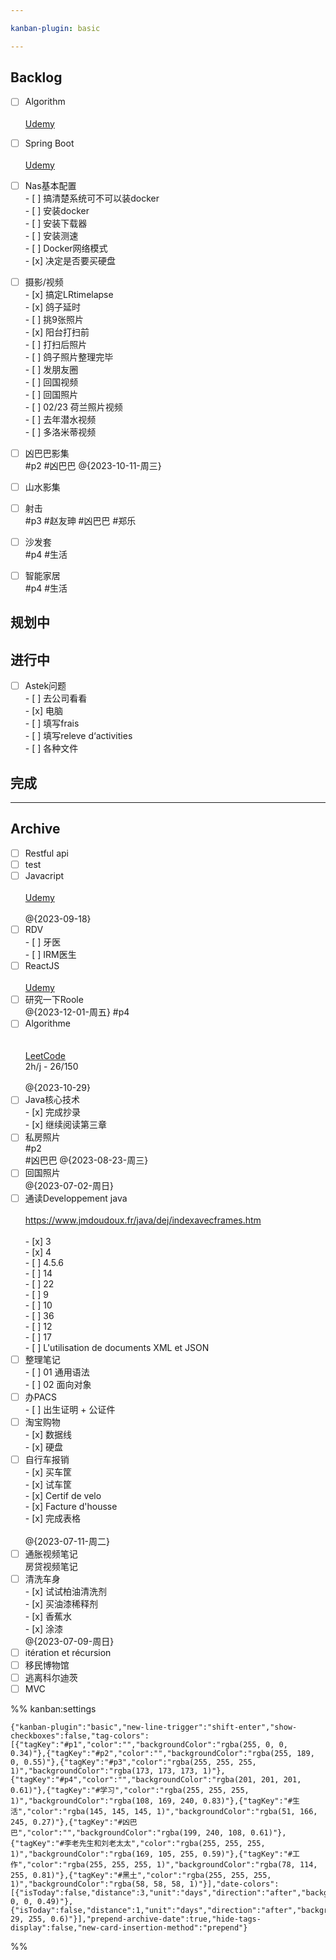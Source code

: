 ```yaml
---

kanban-plugin: basic

---
```


## Backlog

- [ ] Algorithm<br><br>[Udemy](https://diggers.udemy.com/course/java-data-structures-and-algorithms-masterclass/learn/lecture/25320718?start=30#overview)
- [ ] Spring Boot<br><br>[Udemy](https://diggers.udemy.com/course/spring-hibernate-tutorial/learn/lecture/5116996?start=0#overview)
- [ ] Nas基本配置<br>- [ ] 搞清楚系统可不可以装docker<br>- [ ] 安装docker<br>- [ ] 安装下载器<br>- [ ] 安装测速<br>- [ ] Docker网络模式<br>- [x] 决定是否要买硬盘
- [ ] 摄影/视频<br>- [x] 搞定LRtimelapse<br>- [x] 鸽子延时<br>	- [ ] 挑9张照片<br>	- [x] 阳台打扫前<br>	- [ ] 打扫后照片<br>	- [ ] 鸽子照片整理完毕<br>	- [ ] 发朋友圈<br>- [ ] 回国视频<br>- [ ] 回国照片<br>- [ ] 02/23 荷兰照片视频 <br>- [ ] 去年潜水视频<br>- [ ] 多洛米蒂视频
- [ ] 凶巴巴影集<br>#p2 #凶巴巴 @{2023-10-11-周三}
- [ ] 山水影集
- [ ] 射击<br>#p3 #赵友珅 #凶巴巴 #郑乐
- [ ] 沙发套<br>#p4 #生活
- [ ] 智能家居<br>#p4 #生活


## 规划中



## 进行中

- [ ] Astek问题<br>- [ ] 去公司看看<br>- [x] 电脑<br>- [ ] 填写frais<br>- [ ] 填写releve d‘activities<br>- [ ] 各种文件


## 完成



***

## Archive

- [ ] Restful api
- [ ] test
- [ ] Javacript<br><br>[Udemy](https://diggers.udemy.com/course/javascript-flash-course-beginner-to-advanced/learn/lecture/36205244#overview)<br><br>@{2023-09-18}
- [ ] RDV<br>- [ ] 牙医<br>- [ ] IRM医生
- [ ] ReactJS<br><br>[Udemy](https://diggers.udemy.com/course/react-redux/learn/lecture/12531044#overview)
- [ ] 研究一下Roole<br>@{2023-12-01-周五} #p4
- [ ] Algorithme<br><br><br>[LeetCode](https://leetcode.com/studyplan/top-interview-150/)<br>2h/j - 26/150<br><br>@{2023-10-29}
- [ ] Java核心技术<br>- [x] 完成抄录<br>- [x] 继续阅读第三章
- [ ] 私房照片<br>#p2 <br>#凶巴巴 @{2023-08-23-周三}
- [ ] 回国照片<br>@{2023-07-02-周日}
- [ ] 通读Developpement java<br><br>https://www.jmdoudoux.fr/java/dej/indexavecframes.htm<br><br>- [x] 3<br>- [x] 4<br>	- [ ] 4.5.6<br>- [ ] 14<br>- [ ] 22<br>- [ ] 9<br>- [ ] 10<br>- [ ] 36<br>- [ ] 12<br>- [ ] 17<br>- [ ] L'utilisation de documents XML et JSON
- [ ] 整理笔记<br>- [ ] 01 通用语法<br>- [ ] 02 面向对象
- [ ] 办PACS<br>- [ ] 出生证明 + 公证件
- [ ] 淘宝购物<br>- [x] 数据线<br>- [x] 硬盘
- [ ] 自行车报销<br>- [x]  买车筐<br>- [x]  试车筐<br>- [x]  Certif de velo<br>- [x]  Facture d'housse<br>- [x]  完成表格<br><br>@{2023-07-11-周二}
- [ ] 通胀视频笔记<br>房贷视频笔记
- [ ] 清洗车身<br>- [x] 试试柏油清洗剂<br>- [x] 买油漆稀释剂<br>- [x] 香蕉水<br>- [x] 涂漆<br>@{2023-07-09-周日}
- [ ] itération et récursion
- [ ] 移民博物馆
- [ ] 逃离科尔迪茨
- [ ] MVC

%% kanban:settings
```
{"kanban-plugin":"basic","new-line-trigger":"shift-enter","show-checkboxes":false,"tag-colors":[{"tagKey":"#p1","color":"","backgroundColor":"rgba(255, 0, 0, 0.34)"},{"tagKey":"#p2","color":"","backgroundColor":"rgba(255, 189, 0, 0.55)"},{"tagKey":"#p3","color":"rgba(255, 255, 255, 1)","backgroundColor":"rgba(173, 173, 173, 1)"},{"tagKey":"#p4","color":"","backgroundColor":"rgba(201, 201, 201, 0.61)"},{"tagKey":"#学习","color":"rgba(255, 255, 255, 1)","backgroundColor":"rgba(108, 169, 240, 0.83)"},{"tagKey":"#生活","color":"rgba(145, 145, 145, 1)","backgroundColor":"rgba(51, 166, 245, 0.27)"},{"tagKey":"#凶巴巴","color":"","backgroundColor":"rgba(199, 240, 108, 0.61)"},{"tagKey":"#李老先生和刘老太太","color":"rgba(255, 255, 255, 1)","backgroundColor":"rgba(169, 105, 255, 0.59)"},{"tagKey":"#工作","color":"rgba(255, 255, 255, 1)","backgroundColor":"rgba(78, 114, 255, 0.81)"},{"tagKey":"#黑土","color":"rgba(255, 255, 255, 1)","backgroundColor":"rgba(58, 58, 58, 1)"}],"date-colors":[{"isToday":false,"distance":3,"unit":"days","direction":"after","backgroundColor":"rgba(255, 0, 0, 0.49)"},{"isToday":false,"distance":1,"unit":"days","direction":"after","backgroundColor":"rgba(203, 29, 255, 0.6)"}],"prepend-archive-date":true,"hide-tags-display":false,"new-card-insertion-method":"prepend"}
```
%%
